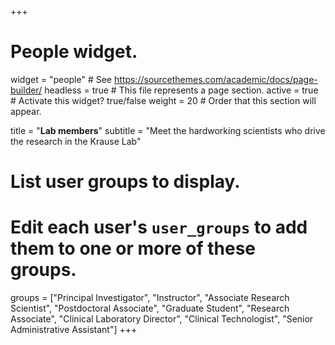 +++
# People widget.
widget = "people"  # See https://sourcethemes.com/academic/docs/page-builder/
headless = true  # This file represents a page section.
active = true  # Activate this widget? true/false
weight = 20  # Order that this section will appear.

title = "**Lab members**"
subtitle = "Meet the hardworking scientists who drive the research in the Krause Lab"

# List user groups to display.
#   Edit each user's `user_groups` to add them to one or more of these groups.
groups = ["Principal Investigator",
          "Instructor",
          "Associate Research Scientist",
          "Postdoctoral Associate",
          "Graduate Student",
          "Research Associate",
          "Clinical Laboratory Director",
          "Clinical Technologist",
          "Senior Administrative Assistant"]
+++
